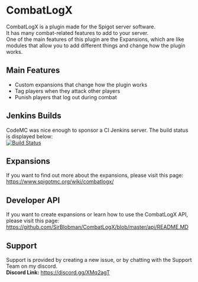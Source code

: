 # CombatLogX
CombatLogX is a plugin made for the Spigot server software.  
It has many combat-related features to add to your server.  
One of the main features of this plugin are the Expansions, which are like modules that allow you to add different things and change how the plugin works.

## Main Features
* Custom expansions that change how the plugin works
* Tag players when they attack other players
* Punish players that log out during combat

## Jenkins Builds
CodeMC was nice enough to sponsor a CI Jenkins server. 
The build status is displayed below:  
[![Build Status](https://ci.codemc.io/job/SirBlobman/job/CombatLogX/badge/icon)](https://ci.codemc.io/job/SirBlobman/job/CombatLogX/)

## Expansions
If you want to find out more about the expansions, please visit this page:  
<https://www.spigotmc.org/wiki/combatlogx/>

## Developer API
If you want to create expansions or learn how to use the CombatLogX API, please visit this page:
<https://github.com/SirBlobman/CombatLogX/blob/master/api/README.MD>

## Support
Support is provided by creating a new issue, or by chatting with the Support Team on my discord.  
**Discord Link:** <https://discord.gg/XMq2agT>
